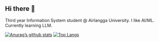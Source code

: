 ## Hi there 👋

Third year Information System student @ Airlangga University. I like AI/ML. Currently learning LLM.
<!--
**HansenDafa/HansenDafa** is a ✨ _special_ ✨ repository because its `README.md` (this file) appears on your GitHub profile.

Here are some ideas to get you started:

- 🔭 I’m currently working on ...
- 🌱 I’m currently learning ...
- 👯 I’m looking to collaborate on ...
- 🤔 I’m looking for help with ...
- 💬 Ask me about ...
- 📫 How to reach me: ...
- 😄 Pronouns: ...
- ⚡ Fun fact: ...
-->
[![Anurag’s github stats](https://github-readme-stats.vercel.app/api?username=HansenDafa)](https://github.com/HansenDafa)
[![Top Langs](https://github-readme-stats.vercel.app/api/top-langs/?username=HansenDafa&layout=compact)](https://github.com/HansenDafa)
